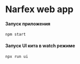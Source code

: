 # Narfex web app

#### Запуск приложения
`npm start`

#### Запуск UI кита в watch режиме
`npx run ui`


